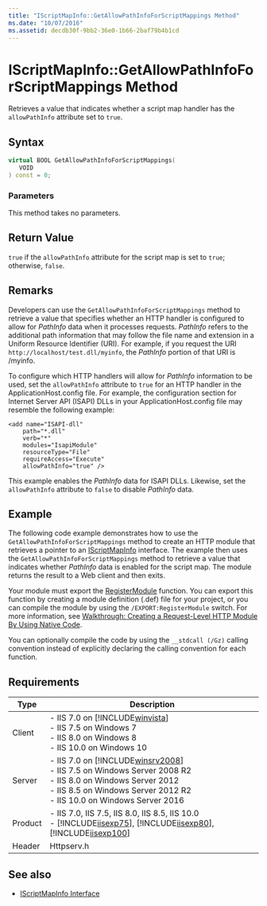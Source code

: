 ```yaml
---
title: "IScriptMapInfo::GetAllowPathInfoForScriptMappings Method"
ms.date: "10/07/2016"
ms.assetid: decdb30f-9bb2-36e0-1b66-2baf79b4b1cd
---
```

# IScriptMapInfo::GetAllowPathInfoForScriptMappings Method

Retrieves a value that indicates whether a script map handler has the `allowPathInfo` attribute set to `true`.

## Syntax

```cpp
virtual BOOL GetAllowPathInfoForScriptMappings(
   VOID
) const = 0;
```

### Parameters

This method takes no parameters.

## Return Value

`true` if the `allowPathInfo` attribute for the script map is set to `true`; otherwise, `false`.

## Remarks

Developers can use the `GetAllowPathInfoForScriptMappings` method to retrieve a value that specifies whether an HTTP handler is configured to allow for *PathInfo* data when it processes requests. *PathInfo* refers to the additional path information that may follow the file name and extension in a Uniform Resource Identifier (URI). For example, if you request the URI `http://localhost/test.dll/myinfo`, the *PathInfo* portion of that URI is /myinfo.

To configure which HTTP handlers will allow for *PathInfo* information to be used, set the `allowPathInfo` attribute to `true` for an HTTP handler in the ApplicationHost.config file. For example, the configuration section for Internet Server API (ISAPI) DLLs in your ApplicationHost.config file may resemble the following example:

```
<add name="ISAPI-dll"
    path="*.dll"
    verb="*"
    modules="IsapiModule"
    resourceType="File"
    requireAccess="Execute"
    allowPathInfo="true" />
```

This example enables the *PathInfo* data for ISAPI DLLs. Likewise, set the `allowPathInfo` attribute to `false` to disable *PathInfo* data.

## Example

The following code example demonstrates how to use the `GetAllowPathInfoForScriptMappings` method to create an HTTP module that retrieves a pointer to an [IScriptMapInfo](../../web-development-reference/native-code-api-reference/iscriptmapinfo-interface.md) interface. The example then uses the `GetAllowPathInfoForScriptMappings` method to retrieve a value that indicates whether *PathInfo* data is enabled for the script map. The module returns the result to a Web client and then exits.

<!-- TODO: review snippet reference  [!CODE [IScriptMapInfoGetAllowPathInfoForScriptMappings#1](IScriptMapInfoGetAllowPathInfoForScriptMappings#1)]  -->

Your module must export the [RegisterModule](../../web-development-reference/native-code-api-reference/pfn-registermodule-function.md) function. You can export this function by creating a module definition (.def) file for your project, or you can compile the module by using the `/EXPORT:RegisterModule` switch. For more information, see [Walkthrough: Creating a Request-Level HTTP Module By Using Native Code](../../web-development-reference/native-code-development-overview/walkthrough-creating-a-request-level-http-module-by-using-native-code.md).

You can optionally compile the code by using the `__stdcall (/Gz)` calling convention instead of explicitly declaring the calling convention for each function.

## Requirements

|Type|Description|
|----------|-----------------|
|Client|-   IIS 7.0 on [!INCLUDE[winvista](../../wmi-provider/includes/winvista-md.md)]<br />-   IIS 7.5 on Windows 7<br />-   IIS 8.0 on Windows 8<br />-   IIS 10.0 on Windows 10|
|Server|-   IIS 7.0 on [!INCLUDE[winsrv2008](../../wmi-provider/includes/winsrv2008-md.md)]<br />-   IIS 7.5 on Windows Server 2008 R2<br />-   IIS 8.0 on Windows Server 2012<br />-   IIS 8.5 on Windows Server 2012 R2<br />-   IIS 10.0 on Windows Server 2016|
|Product|-   IIS 7.0, IIS 7.5, IIS 8.0, IIS 8.5, IIS 10.0<br />-   [!INCLUDE[iisexp75](../../web-development-reference/native-code-api-reference/includes/iisexp75-md.md)], [!INCLUDE[iisexp80](../../web-development-reference/native-code-api-reference/includes/iisexp80-md.md)], [!INCLUDE[iisexp100](../../web-development-reference/native-code-api-reference/includes/iisexp100-md.md)]|
|Header|Httpserv.h|

## See also

- [IScriptMapInfo Interface](../../web-development-reference/native-code-api-reference/iscriptmapinfo-interface.md)
